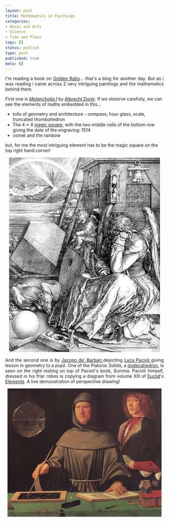 ```yaml
---
layout: post
title: Mathematics in Paintings
categories:
- Music and Arts
- Science
- Time and Place
tags: []
status: publish
type: post
published: true
meta: {}
---
```

<p align="justify">I'm reading a book on <a href="http://en.wikipedia.org/wiki/Golden_ratio">Golden Ratio</a>... that's a blog for another day. But as i was reading i came across 2 very intriguing paintings and the mathematics behind them.</p>
First one is <em><a href="http://en.wikipedia.org/wiki/Melancholia_I">Melancholia I</a></em> by <a href="http://en.wikipedia.org/wiki/Albrecht_D%C3%BCrer">Albrecht Durer</a>. If we observe carefully, we can see the elements of maths embedded in this...
<ul>
	<li>tolls of geometry and architecture - compass, hour glass, scale,  truncated rhombohedron</li>
	<li>The 4 × 4 <a href="http://en.wikipedia.org/wiki/Magic_square">magic square</a>, with the two middle cells of the bottom row giving the date of the engraving: 1514</li>
	<li>comet and the rainbow</li>
</ul>
but, for me the most intriguing element has to be the magic square on the top right hand corner!
<p align="center"><img src="/img/durer3409580398045.jpg" /></p>
<p align="justify">And the second one is by <a href="http://en.wikipedia.org/wiki/Jacopo_de%27_Barbari">Jacopo de' Barbari </a>depicting <a href="http://en.wikipedia.org/wiki/Luca_pacioli">Luca Pacioli </a>giving lesson in geometry to a pupil. One of the Platonic Solids, a <a href="http://en.wikipedia.org/wiki/Dodecahedron">dodecahedron</a>, is seen on the right resting on top of Pacioli's book, Summa. Pacioli himself, dressed in his friar robes is copying a diagram from volume XIII of <a href="http://en.wikipedia.org/wiki/Euclid">Euclid</a>'s <a href="http://en.wikipedia.org/wiki/Euclid%27s_Elements">Elements</a>. A live demonstration of perspective drawing!</p>
<p style="text-align: center"><img src="/img/paciolo534778934348957.jpg" /></p>
